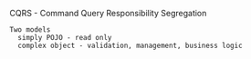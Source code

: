 

CQRS - Command Query Responsibility Segregation

```
Two models 
  simply POJO - read only
  complex object - validation, management, business logic

```
